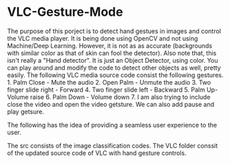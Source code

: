 # VLC-Gesture-Mode
The purpose of this porject is to detect hand gestues in images and control the VLC media player. It is being done using OpenCV and not using Machine/Deep Learning. However, it is not as as accurate (backgrounds with similar color as that of skin can fool the detector). Also note that, this isn't really a "Hand detector". It is just an Object Detector, using color. You can play around and modify the code to detect other objects as well, pretty easily. 
The following VLC media source code consist the following gestures. 
	1. Palm Close -  Mute the audio
	2. Open Palm - Unmute the audio
	3. Two finger slide right - Forward
	4. Two finger slide left - Backward
	5. Palm Up- Volume raise
	6. Palm Down - Volume down
	7. I am also trying to include close the video and open the video getsture. We can also add pause and play getsure.

The following has the idea of providing a seamless user experience to the user.

The src consists of the image classification codes. The VLC folder conssit of the updated source code of VLC with hand gesture controls.
